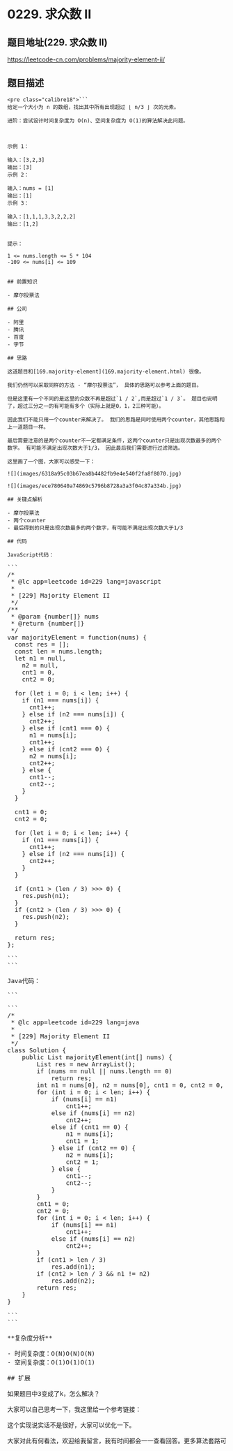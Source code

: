 # 0229. 求众数 II

## 题目地址(229. 求众数 II)

<https://leetcode-cn.com/problems/majority-element-ii/>

## 题目描述

```
<pre class="calibre18">```
给定一个大小为 n 的数组，找出其中所有出现超过 ⌊ n/3 ⌋ 次的元素。

进阶：尝试设计时间复杂度为 O(n)、空间复杂度为 O(1)的算法解决此问题。



示例 1：

输入：[3,2,3]
输出：[3]
示例 2：

输入：nums = [1]
输出：[1]
示例 3：

输入：[1,1,1,3,3,2,2,2]
输出：[1,2]


提示：

1 <= nums.length <= 5 * 104
-109 <= nums[i] <= 109

```
```

## 前置知识

- 摩尔投票法

## 公司

- 阿里
- 腾讯
- 百度
- 字节

## 思路

这道题目和[169.majority-element](169.majority-element.html) 很像。

我们仍然可以采取同样的方法 - “摩尔投票法”， 具体的思路可以参考上面的题目。

但是这里有一个不同的是这里的众数不再是超过`1 / 2`,而是超过`1 / 3`。 题目也说明了，超过三分之一的有可能有多个（实际上就是0，1，2三种可能）。

因此我们不能只用一个counter来解决了。 我们的思路是同时使用两个counter，其他思路和上一道题目一样。

最后需要注意的是两个counter不一定都满足条件，这两个counter只是出现次数最多的两个数字。 有可能不满足出现次数大于1/3， 因此最后我们需要进行过滤筛选。

这里画了一个图，大家可以感受一下：

![](images/6318a95c03b67ea8b4482fb9e4e540f2fa8f8070.jpg)

![](images/ece780640a74869c5796b8728a3a3f04c87a334b.jpg)

## 关键点解析

- 摩尔投票法
- 两个counter
- 最后得到的只是出现次数最多的两个数字，有可能不满足出现次数大于1/3

## 代码

JavaScript代码：

```
<pre class="calibre18">```
<span class="hljs-title">/*
 * @lc app=leetcode id=229 lang=javascript
 *
 * [229] Majority Element II
 */</span>
<span class="hljs-title">/**
 * @param {number[]} nums
 * @return {number[]}
 */</span>
<span class="hljs-keyword">var</span> majorityElement = <span class="hljs-function"><span class="hljs-keyword">function</span>(<span class="hljs-params">nums</span>) </span>{
  <span class="hljs-keyword">const</span> res = [];
  <span class="hljs-keyword">const</span> len = nums.length;
  <span class="hljs-keyword">let</span> n1 = <span class="hljs-params">null</span>,
    n2 = <span class="hljs-params">null</span>,
    cnt1 = <span class="hljs-params">0</span>,
    cnt2 = <span class="hljs-params">0</span>;

  <span class="hljs-keyword">for</span> (<span class="hljs-keyword">let</span> i = <span class="hljs-params">0</span>; i < len; i++) {
    <span class="hljs-keyword">if</span> (n1 === nums[i]) {
      cnt1++;
    } <span class="hljs-keyword">else</span> <span class="hljs-keyword">if</span> (n2 === nums[i]) {
      cnt2++;
    } <span class="hljs-keyword">else</span> <span class="hljs-keyword">if</span> (cnt1 === <span class="hljs-params">0</span>) {
      n1 = nums[i];
      cnt1++;
    } <span class="hljs-keyword">else</span> <span class="hljs-keyword">if</span> (cnt2 === <span class="hljs-params">0</span>) {
      n2 = nums[i];
      cnt2++;
    } <span class="hljs-keyword">else</span> {
      cnt1--;
      cnt2--;
    }
  }

  cnt1 = <span class="hljs-params">0</span>;
  cnt2 = <span class="hljs-params">0</span>;

  <span class="hljs-keyword">for</span> (<span class="hljs-keyword">let</span> i = <span class="hljs-params">0</span>; i < len; i++) {
    <span class="hljs-keyword">if</span> (n1 === nums[i]) {
      cnt1++;
    } <span class="hljs-keyword">else</span> <span class="hljs-keyword">if</span> (n2 === nums[i]) {
      cnt2++;
    }
  }

  <span class="hljs-keyword">if</span> (cnt1 > (len / <span class="hljs-params">3</span>) >>> <span class="hljs-params">0</span>) {
    res.push(n1);
  }
  <span class="hljs-keyword">if</span> (cnt2 > (len / <span class="hljs-params">3</span>) >>> <span class="hljs-params">0</span>) {
    res.push(n2);
  }

  <span class="hljs-keyword">return</span> res;
};

```
```

Java代码：

```
<pre class="calibre18">```
<span class="hljs-title">/*
 * @lc app=leetcode id=229 lang=java
 *
 * [229] Majority Element II
 */</span>
<span class="hljs-class"><span class="hljs-keyword">class</span> <span class="hljs-title">Solution</span> </span>{
    <span class="hljs-function"><span class="hljs-keyword">public</span> List<Integer> <span class="hljs-title">majorityElement</span><span class="hljs-params">(<span class="hljs-keyword">int</span>[] nums)</span> </span>{
        List<Integer> res = <span class="hljs-keyword">new</span> ArrayList<Integer>();
        <span class="hljs-keyword">if</span> (nums == <span class="hljs-keyword">null</span> || nums.length == <span class="hljs-params">0</span>)
            <span class="hljs-keyword">return</span> res;
        <span class="hljs-keyword">int</span> n1 = nums[<span class="hljs-params">0</span>], n2 = nums[<span class="hljs-params">0</span>], cnt1 = <span class="hljs-params">0</span>, cnt2 = <span class="hljs-params">0</span>, len = nums.length;
        <span class="hljs-keyword">for</span> (<span class="hljs-keyword">int</span> i = <span class="hljs-params">0</span>; i < len; i++) {
            <span class="hljs-keyword">if</span> (nums[i] == n1)
                cnt1++;
            <span class="hljs-keyword">else</span> <span class="hljs-keyword">if</span> (nums[i] == n2)
                cnt2++;
            <span class="hljs-keyword">else</span> <span class="hljs-keyword">if</span> (cnt1 == <span class="hljs-params">0</span>) {
                n1 = nums[i];
                cnt1 = <span class="hljs-params">1</span>;
            } <span class="hljs-keyword">else</span> <span class="hljs-keyword">if</span> (cnt2 == <span class="hljs-params">0</span>) {
                n2 = nums[i];
                cnt2 = <span class="hljs-params">1</span>;
            } <span class="hljs-keyword">else</span> {
                cnt1--;
                cnt2--;
            }
        }
        cnt1 = <span class="hljs-params">0</span>;
        cnt2 = <span class="hljs-params">0</span>;
        <span class="hljs-keyword">for</span> (<span class="hljs-keyword">int</span> i = <span class="hljs-params">0</span>; i < len; i++) {
            <span class="hljs-keyword">if</span> (nums[i] == n1)
                cnt1++;
            <span class="hljs-keyword">else</span> <span class="hljs-keyword">if</span> (nums[i] == n2)
                cnt2++;
        }
        <span class="hljs-keyword">if</span> (cnt1 > len / <span class="hljs-params">3</span>)
            res.add(n1);
        <span class="hljs-keyword">if</span> (cnt2 > len / <span class="hljs-params">3</span> && n1 != n2)
            res.add(n2);
        <span class="hljs-keyword">return</span> res;
    }
}

```
```

**复杂度分析**

- 时间复杂度：O(N)O(N)O(N)
- 空间复杂度：O(1)O(1)O(1)

## 扩展

如果题目中3变成了k，怎么解决？

大家可以自己思考一下，我这里给一个参考链接：<https://leetcode.com/problems/majority-element-ii/discuss/63500/JAVA-Easy-Version-To-Understand!!!!!!!!!!!!/64925>

这个实现说实话不是很好，大家可以优化一下。

大家对此有何看法，欢迎给我留言，我有时间都会一一查看回答。更多算法套路可以访问我的 LeetCode 题解仓库：<https://github.com/azl397985856/leetcode> 。 目前已经 37K star 啦。 大家也可以关注我的公众号《力扣加加》带你啃下算法这块硬骨头。 ![](images/6544564e577c3c2404c48edb29af7e19eb1c2cb9.jpg)